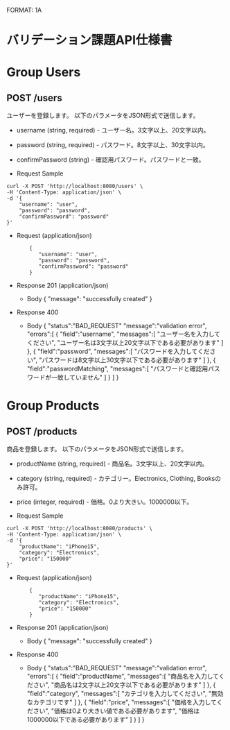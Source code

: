 FORMAT: 1A

# バリデーション課題API仕様書

# Group Users

## POST /users

ユーザーを登録します。
以下のパラメータをJSON形式で送信します。

+ username (string, required) - ユーザー名。3文字以上、20文字以内。
+ password (string, required) - パスワード。8文字以上、30文字以内。
+ confirmPassword (string) - 確認用パスワード。パスワードと一致。

+ Request Sample

```
curl -X POST 'http://localhost:8080/users' \
-H 'Content-Type: application/json' \
-d '{
    "username": "user",
    "password": "password",
    "confirmPassword": "password"
}' 
```

+ Request (application/json)

	      {
	         "username": "user",
	         "password": "password",
	         "confirmPassword": "password"
	      }

+ Response 201 (application/json)
	+ Body
		{
			"message": "successfully created"
		}

+ Response 400
	+ Body
		{
			"status":"BAD_REQUEST"
			"message":"validation error",
			"errors":[
				{
					"field":"username",
					"messages":[
						"ユーザー名を入力してください",
						"ユーザー名は3文字以上20文字以下である必要があります"
					]
				},
				{
					"field":"password",
					"messages":[
						"パスワードを入力してください",
						"パスワードは8文字以上30文字以下である必要があります"
					]
				},
				{
					"field":"passwordMatching",
					"messages":[
						"パスワードと確認用パスワードが一致していません"
					]
				}
			]
		}

# Group Products

## POST /products

商品を登録します。
以下のパラメータをJSON形式で送信します。

+ productName (string, required) - 商品名。3文字以上、20文字以内。
+ category (string, required) - カテゴリー。Electronics, Clothing, Booksのみ許可。
+ price (integer, required) - 価格。0より大きい。1000000以下。

+ Request Sample

```
curl -X POST 'http://localhost:8080/products' \
-H 'Content-Type: application/json' \
-d '{
    "productName": "iPhone15",
    "category": "Electronics",
    "price": "150000"
}' 
```

+ Request (application/json)

	      {
	         "productName": "iPhone15",
	         "category": "Electronics",
	         "price": "150000"
	      }

+ Response 201 (application/json)
	+ Body
		{
			"message": "successfully created"
		}

+ Response 400
	+ Body
		{
			"status":"BAD_REQUEST"
			"message":"validation error",
			"errors":[
				{
					"field":"productName",
					"messages":[
						"商品名を入力してください",
						"商品名は2文字以上20文字以下である必要があります"
					]
				},
				{
					"field":"category",
					"messages":[
						"カテゴリを入力してください",
						"無効なカテゴリです"
					]
				},
				{
					"field":"price",
					"messages":[
						"価格を入力してください",
						"価格は0より大きい値である必要があります",
						"価格は1000000以下である必要があります"
					]
				}
			]
		}

